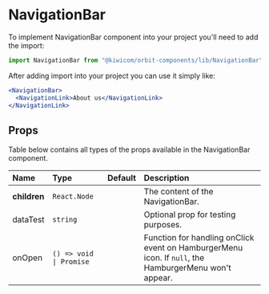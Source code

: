 # NavigationBar
To implement NavigationBar component into your project you'll need to add the import:
```jsx
import NavigationBar from "@kiwicom/orbit-components/lib/NavigationBar";
```
After adding import into your project you can use it simply like:
```jsx
<NavigationBar>
  <NavigationLink>About us</NavigationLink>
</NavigationLink>
```
## Props
Table below contains all types of the props available in the NavigationBar component.

| Name          | Type                              | Default         | Description                      |
| :------------ | :-------------------------------- | :-------------- | :------------------------------- |
| **children**  | `React.Node`                      |                 | The content of the NavigationBar.
| dataTest      | `string`                          |                 | Optional prop for testing purposes.
| onOpen        | `() => void \| Promise`           |                 | Function for handling onClick event on HamburgerMenu icon. If `null`, the HamburgerMenu won't appear.
